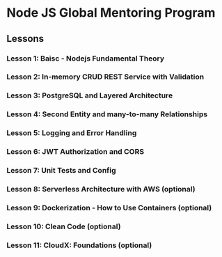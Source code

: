 # Node JS Global Mentoring Program

## Lessons
### Lesson 1: Baisc - Nodejs Fundamental Theory
### Lesson 2: In-memory CRUD REST Service with Validation
### Lesson 3: PostgreSQL and Layered Architecture
### Lesson 4: Second Entity and many-to-many Relationships
### Lesson 5: Logging and Error Handling
### Lesson 6: JWT Authorization and CORS
### Lesson 7: Unit Tests and Config
### Lesson 8: Serverless Architecture with AWS (optional)
### Lesson 9: Dockerization - How to Use Containers (optional)
### Lesson 10: Clean Code (optional)
### Lesson 11: CloudX: Foundations (optional)
